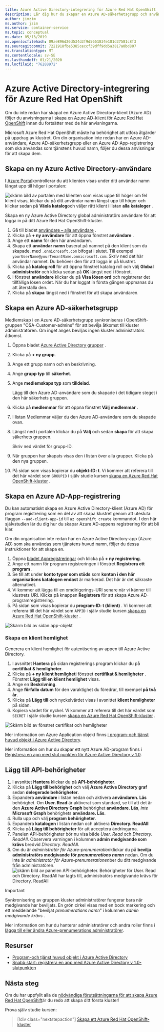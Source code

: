 ```yaml
---
title: Azure Active Directory-integrering för Azure Red Hat OpenShift
description: Lär dig hur du skapar en Azure AD-säkerhetsgrupp och användare för att testa appar i ditt Microsoft Azure Red Hat OpenShift-kluster.
author: jimzim
ms.author: jzim
ms.service: container-service
ms.topic: conceptual
ms.date: 05/13/2019
ms.openlocfilehash: 09ae896d26d534d3f9d5651834e181d37581c8f3
ms.sourcegitcommit: 7221918fbe5385ceccf39dff9dd5a3817a0bd807
ms.translationtype: MT
ms.contentlocale: sv-SE
ms.lasthandoff: 01/21/2020
ms.locfileid: "76288972"
---
```

# <a name="azure-active-directory-integration-for-azure-red-hat-openshift"></a>Azure Active Directory-integrering för Azure Red Hat OpenShift

Om du inte redan har skapat en Azure Active Directory-klient (Azure AD) följer du anvisningarna i [skapa en Azure AD-klient för Azure Red Hat OpenShift](howto-create-tenant.md) innan du fortsätter med de här anvisningarna.

Microsoft Azure Red Hat OpenShift måste ha behörighet att utföra åtgärder på uppdrag av klustret. Om din organisation inte redan har en Azure AD-användare, Azure AD-säkerhetsgrupp eller en Azure AD-App-registrering som ska användas som tjänstens huvud namn, följer du dessa anvisningar för att skapa dem.

## <a name="create-a-new-azure-active-directory-user"></a>Skapa en ny Azure Active Directory-användare

I [Azure Portal](https://portal.azure.com)kontrollerar du att klienten visas under ditt användar namn längst upp till höger i portalen:

![skärm bild av portalen med klienten som visas uppe till höger](./media/howto-create-tenant/tenant-callout.png) om fel klient visas, klickar du på ditt användar namn längst upp till höger och klickar sedan på **Växla katalog**och väljer rätt klient i listan **alla kataloger** .

Skapa en ny Azure Active Directory global administratörs användare för att logga in på ditt Azure Red Hat OpenShift-kluster.

1. Gå till bladet [användare – alla användare](https://portal.azure.com/#blade/Microsoft_AAD_IAM/UsersManagementMenuBlade/AllUsers) .
2. Klicka på **+ ny användare** för att öppna fönstret **användare** .
3. Ange ett **namn** för den här användaren.
4. Skapa ett **användar namn** baserat på namnet på den klient som du skapade, med `.onmicrosoft.com` bifogat i slutet. Till exempel `yourUserName@yourTenantName.onmicrosoft.com`. Skriv ned det här användar namnet. Du behöver den för att logga in på klustret.
5. Klicka på **katalog roll** för att öppna fönstret katalog roll och välj **Global administratör** och klicka sedan på **OK** längst ned i fönstret.
6. I fönstret **användare** klickar du på **Visa lösen ord** och registrerar det tillfälliga lösen ordet. När du har loggat in första gången uppmanas du att återställa den.
7. Klicka på **skapa** längst ned i fönstret för att skapa användaren.

## <a name="create-an-azure-ad-security-group"></a>Skapa en Azure AD-säkerhetsgrupp

Medlemskap i en Azure AD-säkerhetsgrupp synkroniseras i OpenShift-gruppen "OSA-Customer-admins" för att bevilja åtkomst till kluster administratören. Om inget anges beviljas ingen kluster administratörs åtkomst.

1. Öppna bladet [Azure Active Directory grupper](https://portal.azure.com/#blade/Microsoft_AAD_IAM/GroupsManagementMenuBlade/AllGroups) .
2. Klicka på **+ ny grupp**.
3. Ange ett grupp namn och en beskrivning.
4. Ange **grupp typ** till **säkerhet**.
5. Ange **medlemskaps typ** som **tilldelad**.

    Lägg till den Azure AD-användare som du skapade i det tidigare steget i den här säkerhets gruppen.

6. Klicka på **medlemmar** för att öppna fönstret **Välj medlemmar** .
7. I listan Medlemmar väljer du den Azure AD-användare som du skapade ovan.
8. Längst ned i portalen klickar du på **Välj** och sedan **skapa** för att skapa säkerhets gruppen.

    Skriv ned värdet för grupp-ID.

9. När gruppen har skapats visas den i listan över alla grupper. Klicka på den nya gruppen.
10. På sidan som visas kopierar du **objekt-ID: t**. Vi kommer att referera till det här värdet som `GROUPID` i själv studie kursen [skapa en Azure Red Hat OpenShift-kluster](tutorial-create-cluster.md) .

## <a name="create-an-azure-ad-app-registration"></a>Skapa en Azure AD-App-registrering

Du kan automatiskt skapa en Azure Active Directory-klient (Azure AD) för program registrering som en del av att skapa klustret genom att utesluta flaggan `--aad-client-app-id` till `az openshift create` kommandot. I den här självstudien lär du dig hur du skapar Azure AD-appens registrering för att bli klar.

Om din organisation inte redan har en Azure Active Directory-app (Azure AD) som ska användas som tjänstens huvud namn, följer du dessa instruktioner för att skapa en.

1. Öppna [bladet Appregistreringar](https://portal.azure.com/#blade/Microsoft_AAD_IAM/ActiveDirectoryMenuBlade/RegisteredAppsPreview) och klicka på **+ ny registrering**.
2. Ange ett namn för program registreringen i fönstret **Registrera ett program** .
3. Se till att under **konto typer som stöds** som **konton i den här organisations katalogen endast** är markerad. Det här är det säkraste alternativet.
4. Vi kommer att lägga till en omdirigerings-URI senare när vi känner till klustrets URI. Klicka på knappen **Registrera** för att skapa Azure AD-programregistrering.
5. På sidan som visas kopierar du **program-ID: t (klient)** . Vi kommer att referera till det här värdet som `APPID` i själv studie kursen [skapa en Azure Red Hat OpenShift-kluster](tutorial-create-cluster.md) .

![Skärm bild av sidan app-objekt](./media/howto-create-tenant/get-app-id.png)

### <a name="create-a-client-secret"></a>Skapa en klient hemlighet

Generera en klient hemlighet för autentisering av appen till Azure Active Directory.

1. I avsnittet **Hantera** på sidan registrerings program klickar du på **certifikat & hemligheter**.
2. Klicka på **+ ny klient hemlighet**i fönstret **certifikat & hemligheter** .  Fönstret **Lägg till en klient hemlighet** visas.
3. Ange en **Beskrivning**.
4. Ange **förfallo datum** för den varaktighet du föredrar, till exempel **på två år**.
5. Klicka på **Lägg till** och nyckelvärdet visas i avsnittet **klient hemligheter** på sidan.
6. Kopiera värdet för nyckel. Vi kommer att referera till det här värdet som `SECRET` i själv studie kursen [skapa en Azure Red Hat OpenShift-kluster](tutorial-create-cluster.md) .

![Skärm bild av fönstret certifikat och hemligheter](./media/howto-create-tenant/create-key.png)

Mer information om Azure Application objekt finns [i program-och tjänst huvud objekt i Azure Active Directory](https://docs.microsoft.com/azure/active-directory/develop/app-objects-and-service-principals).

Mer information om hur du skapar ett nytt Azure AD-program finns i [Registrera en app med slut punkten för Azure Active Directory v 1.0](https://docs.microsoft.com/azure/active-directory/develop/quickstart-v1-add-azure-ad-app).

## <a name="add-api-permissions"></a>Lägg till API-behörigheter

1. I avsnittet **Hantera** klickar du på **API-behörigheter**.
2. Klicka på **Lägg till behörighet** och välj **Azure Active Directory graf** sedan **delegerade behörigheter**. 
3. Expandera **användare** i listan nedan och aktivera **användaren. Läs** behörighet. Om **User. Read** är aktiverat som standard, se till att det är den **Azure Active Directory Graph** behörighet **användare. Läs**, *inte* **Microsoft Graph** behörighets **användare. Läs**.
4. Rulla upp och välj **program behörigheter**.
5. Expandera **katalogen** i listan nedan och aktivera **Directory. ReadAll**
6. Klicka på **Lägg till behörigheter** för att acceptera ändringarna.
7. Panelen API-behörigheter bör nu visa både *User. Read* och *Directory. ReadAll*. Observera varningen i kolumnen **admin medgivande som krävs** bredvid *Directory. ReadAll*.
8. Om du är *administratör för Azure-prenumeration*klickar du på **bevilja administratörs medgivande för *prenumerations namn***  nedan. Om du inte är *administratör för Azure-prenumerationen*ber du ditt medgivande från administratören.
![skärm bild av panelen API-behörigheter. Behörigheter för User. Read och Directory. ReadAll har lagts till, administratörs medgivande krävs för Directory. ReadAll](./media/howto-aad-app-configuration/permissions-required.png)

> [!IMPORTANT]
> Synkronisering av gruppen kluster administratörer fungerar bara när medgivande har beviljats. En grön cirkel visas med en bock markering och ett meddelande "beviljat *prenumerations namn*" i kolumnen *admin medgivande krävs* .

Mer information om hur du hanterar administratörer och andra roller finns i [lägga till eller ändra Azure-prenumerations administratörer](https://docs.microsoft.com/azure/billing/billing-add-change-azure-subscription-administrator).

## <a name="resources"></a>Resurser

* [Program-och tjänst huvud objekt i Azure Active Directory](https://docs.microsoft.com/azure/active-directory/develop/app-objects-and-service-principals)
* [Snabb start: registrera en app med Azure Active Directory v 1.0-slutpunkten](https://docs.microsoft.com/azure/active-directory/develop/quickstart-v1-add-azure-ad-app)

## <a name="next-steps"></a>Nästa steg

Om du har uppfyllt alla de [nödvändiga förutsättningarna för att skapa Azure Red Hat OpenShift](howto-setup-environment.md)är du redo att skapa ditt första kluster!

Prova själv studie kursen:
> [!div class="nextstepaction"]
> [Skapa ett Azure Red Hat OpenShift-kluster](tutorial-create-cluster.md)
